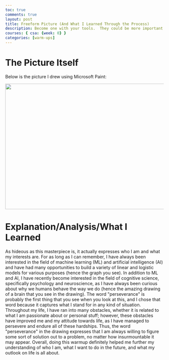 ```yaml
---
toc: true
comments: true
layout: post
title: Freeform Picture (And What I Learned Through the Process)
description: Become one with your tools.  They could be more important than code, code, code.
courses: { csa: {week: 0} }
categories: [warm-ups]
---
```



# The Picture Itself


Below is the picture I drew using Microsoft Paint:

<img src="{{site.baseurl}}/images/freeformpic.png"  width="800" height="400" />

# Explanation/Analysis/What I Learned

As hideous as this masterpiece is, it actually expresses who I am and what my interests are. For as long as I can remember, I have always been interested in the field of machine learning (ML) and artificial intelligence (AI) and have had many opportunities to build a variety of linear and logistic models for various purposes (hence the graph you see). In addition to ML and AI, I have recently become interested in the field of cognitive science, specifically psychology and neuroscience, as I have always been curious about why we humans behave the way we do (hence the amazing drawing of a brain that you see in the drawing). The word "perseverance" is probably the first thing that you see when you look at this, and I chose that word because it captures what I stand for in any kind of situation. Throughout my life, I have ran into many obstacles, whether it is related to what I am passionate about or personal stuff; however, these obstacles have improved me and my attitude towards life, as I have managed to persevere and endure all of these hardships. Thus, the word "perseverance" in the drawing expresses that I am always willing to figure some sort of solution out to a problem, no matter how insurmountable it may appear. Overall, doing this warmup definitely helped me further my understanding of who I am, what I want to do in the future, and what my outlook on life is all about. 

